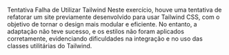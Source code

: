 Tentativa Falha de Utilizar Tailwind
Neste exercício, houve uma tentativa de refatorar um site previamente desenvolvido para usar Tailwind CSS, com o objetivo de tornar o design mais modular e eficiente. No entanto, a adaptação não teve sucesso, e os estilos não foram aplicados corretamente, evidenciando dificuldades na integração e no uso das classes utilitárias do Tailwind.

